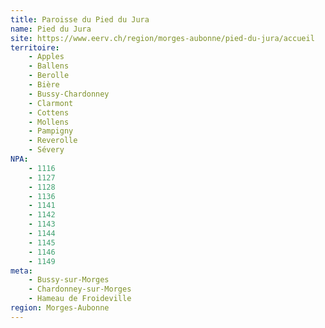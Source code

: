```yaml
---
title: Paroisse du Pied du Jura
name: Pied du Jura
site: https://www.eerv.ch/region/morges-aubonne/pied-du-jura/accueil
territoire:
    - Apples
    - Ballens
    - Berolle
    - Bière
    - Bussy-Chardonney
    - Clarmont
    - Cottens
    - Mollens
    - Pampigny
    - Reverolle
    - Sévery
NPA:
    - 1116
    - 1127
    - 1128
    - 1136
    - 1141
    - 1142
    - 1143
    - 1144
    - 1145
    - 1146
    - 1149
meta:
    - Bussy-sur-Morges
    - Chardonney-sur-Morges
    - Hameau de Froideville
region: Morges-Aubonne
---
```


